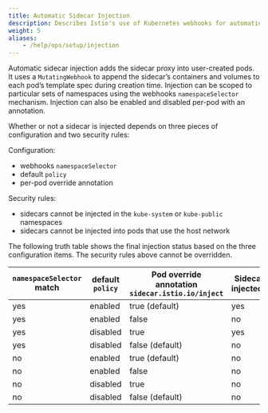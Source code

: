 ```yaml
---
title: Automatic Sidecar Injection
description: Describes Istio's use of Kubernetes webhooks for automatic sidecar injection.
weight: 5
aliases:
    - /help/ops/setup/injection
---
```


Automatic sidecar injection adds the sidecar proxy into user-created
pods. It uses a `MutatingWebhook` to append the sidecar’s containers
and volumes to each pod’s template spec during creation
time. Injection can be scoped to particular sets of namespaces using
the webhooks `namespaceSelector` mechanism. Injection can also be
enabled and disabled per-pod with an annotation.

Whether or not a sidecar is injected depends on three pieces of configuration and two security rules:

Configuration:

- webhooks `namespaceSelector`
- default `policy`
- per-pod override annotation

Security rules:

- sidecars cannot be injected in the `kube-system` or `kube-public` namespaces
- sidecars cannot be injected into pods that use the host network

The following truth table shows the final injection status based on
the three configuration items. The security rules above cannot be overridden.

| `namespaceSelector` match | default `policy` | Pod override annotation `sidecar.istio.io/inject` | Sidecar injected? |
|---------------------------|------------------|---------------------------------------------------|-----------|
| yes                       | enabled          | true (default)                                    | yes       |
| yes                       | enabled          | false                                             | no        |
| yes                       | disabled         | true                                              | yes       |
| yes                       | disabled         | false (default)                                   | no        |
 | no                        | enabled          | true (default)                                    | no        |
| no                        | enabled          | false                                             | no        |
| no                        | disabled         | true                                              | no        |
 | no                        | disabled         | false (default)                                   | no        |
